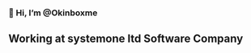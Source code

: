 ### 👋 Hi, I’m @Okinboxme
## Working at systemone ltd Software  Company

<!---
Okinboxme/Okinboxme is a ✨ special ✨ repository because its `README.md` (this file) appears on your GitHub profile.
You can click the Preview link to take a look at your changes.
--->

